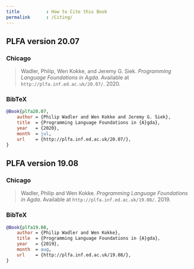 ```yaml
---
title          : How to Cite this Book
permalink      : /Citing/
---
```


## PLFA version 20.07

### Chicago

> Wadler, Philip, Wen Kokke, and Jeremy G. Siek.
> _Programming Language Foundations in Agda_.
> Available at `http://plfa.inf.ed.ac.uk/20.07/`.
> 2020.

### BibTeX

```bibtex
@Book{plfa20.07,
    author = {Philip Wadler and Wen Kokke and Jeremy G. Siek},
    title  = {Programming Language Foundations in {A}gda},
    year   = {2020},
    month  = jul,
    url    = {http://plfa.inf.ed.ac.uk/20.07/},
}
```

## PLFA version 19.08

### Chicago

> Wadler, Philip and Wen Kokke.
> _Programming Language Foundations in Agda_.
> Available at `http://plfa.inf.ed.ac.uk/19.08/`.
> 2019.

### BibTeX

```bibtex
@Book{plfa19.08,
    author = {Philip Wadler and Wen Kokke},
    title  = {Programming Language Foundations in {A}gda},
    year   = {2019},
    month  = aug,
    url    = {http://plfa.inf.ed.ac.uk/19.08/},
}
```
